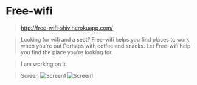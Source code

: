 # Free-wifi

> http://free-wifi-shiv.herokuapp.com/

> Looking for wifi and a seat? Free-wifi helps you find places to work when you're out
  Perhaps with coffee and snacks. Let Free-wifi help you find the place you're looking for.

> I am working on it.

> Screen 
  ![Screen1](../master/free-wifi1.jpg)
  ![Screen1](../master/free-wifi2.jpg)
